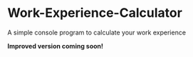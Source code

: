 # Work-Experience-Calculator
A simple console program to calculate your work experience

**Improved version coming soon!**
